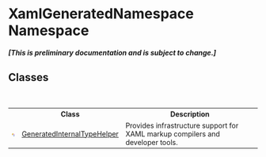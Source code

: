 # XamlGeneratedNamespace Namespace
 _**\[This is preliminary documentation and is subject to change.\]**_

## Classes
&nbsp;<table><tr><th></th><th>Class</th><th>Description</th></tr><tr><td>![Public class](media/pubclass.gif "Public class")</td><td><a href="55cad188-76ae-4170-e16c-99dd7b48db5f.md">GeneratedInternalTypeHelper</a></td><td>
Provides infrastructure support for XAML markup compilers and developer tools.</td></tr></table>&nbsp;

